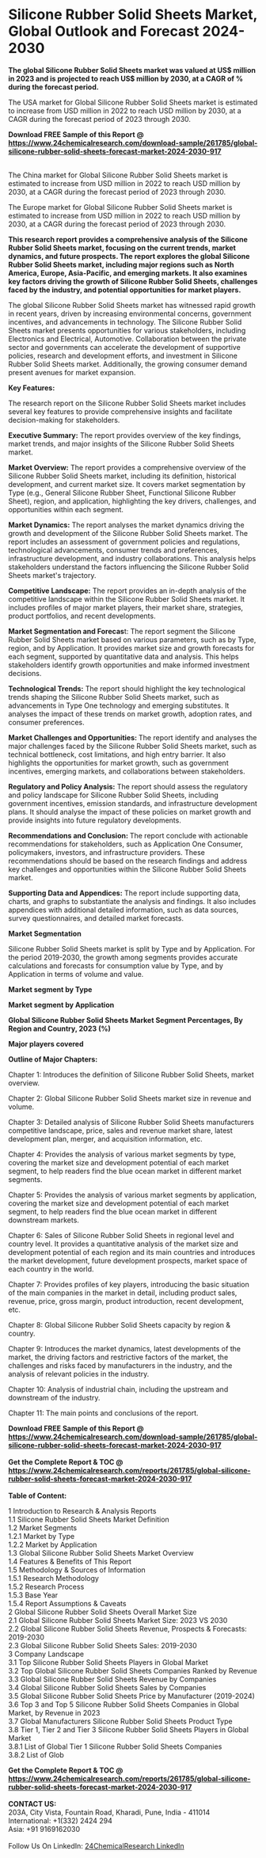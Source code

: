 <h1>Silicone Rubber Solid Sheets Market, Global Outlook and Forecast 2024-2030</h1><p><strong>The global Silicone Rubber Solid Sheets market was valued at US$ million in 2023 and is projected to reach US$ million by 2030, at a CAGR of % during the forecast period.</strong></p><p>
</p><p>The USA market for Global Silicone Rubber Solid Sheets market is estimated to increase from USD million in 2022 to reach USD million by 2030, at a CAGR during the forecast period of 2023 through 2030.</p><div><b>Download FREE Sample of this Report @ 
            <a href="https://www.24chemicalresearch.com/download-sample/261785/global-silicone-rubber-solid-sheets-forecast-market-2024-2030-917">
            https://www.24chemicalresearch.com/download-sample/261785/global-silicone-rubber-solid-sheets-forecast-market-2024-2030-917</a></b></div><br><p>
</p><p>The China market for Global Silicone Rubber Solid Sheets market is estimated to increase from USD million in 2022 to reach USD million by 2030, at a CAGR during the forecast period of 2023 through 2030.</p><p>
</p><p>The Europe market for Global Silicone Rubber Solid Sheets market is estimated to increase from USD million in 2022 to reach USD million by 2030, at a CAGR during the forecast period of 2023 through 2030.</p><p>
</p><p><strong>This research report provides a comprehensive analysis of the Silicone Rubber Solid Sheets market, focusing on the current trends, market dynamics, and future prospects. The report explores the global Silicone Rubber Solid Sheets market, including major regions such as North America, Europe, Asia-Pacific, and emerging markets. It also examines key factors driving the growth of Silicone Rubber Solid Sheets, challenges faced by the industry, and potential opportunities for market players.</strong></p><p>
The global Silicone Rubber Solid Sheets market has witnessed rapid growth in recent years, driven by increasing environmental concerns, government incentives, and advancements in technology. The Silicone Rubber Solid Sheets market presents opportunities for various stakeholders, including Electronics and Electrical, Automotive. Collaboration between the private sector and governments can accelerate the development of supportive policies, research and development efforts, and investment in Silicone Rubber Solid Sheets market. Additionally, the growing consumer demand present avenues for market expansion.</p><p>
<strong>Key Features:</strong></p><p>
The research report on the Silicone Rubber Solid Sheets market includes several key features to provide comprehensive insights and facilitate decision-making for stakeholders.</p><p>
<strong>Executive Summary:</strong> The report provides overview of the key findings, market trends, and major insights of the Silicone Rubber Solid Sheets market.</p><p>
<strong>Market Overview:</strong> The report provides a comprehensive overview of the Silicone Rubber Solid Sheets market, including its definition, historical development, and current market size. It covers market segmentation by Type (e.g., General Silicone Rubber Sheet, Functional Silicone Rubber Sheet), region, and application, highlighting the key drivers, challenges, and opportunities within each segment.</p><p>
<strong>Market Dynamics:</strong> The report analyses the market dynamics driving the growth and development of the Silicone Rubber Solid Sheets market. The report includes an assessment of government policies and regulations, technological advancements, consumer trends and preferences, infrastructure development, and industry collaborations. This analysis helps stakeholders understand the factors influencing the Silicone Rubber Solid Sheets market's trajectory.</p><p>
<strong>Competitive Landscape:</strong> The report provides an in-depth analysis of the competitive landscape within the Silicone Rubber Solid Sheets market. It includes profiles of major market players, their market share, strategies, product portfolios, and recent developments.</p><p>
<strong>Market Segmentation and Forecas</strong>t: The report segment the Silicone Rubber Solid Sheets market based on various parameters, such as by Type, region, and by Application. It provides market size and growth forecasts for each segment, supported by quantitative data and analysis. This helps stakeholders identify growth opportunities and make informed investment decisions.</p><p>
<strong>Technological Trends:</strong> The report should highlight the key technological trends shaping the Silicone Rubber Solid Sheets market, such as advancements in Type One technology and emerging substitutes. It analyses the impact of these trends on market growth, adoption rates, and consumer preferences.</p><p>
<strong>Market Challenges and Opportunities: </strong>The report identify and analyses the major challenges faced by the Silicone Rubber Solid Sheets market, such as technical bottleneck, cost limitations, and high entry barrier. It also highlights the opportunities for market growth, such as government incentives, emerging markets, and collaborations between stakeholders.</p><p>
<strong>Regulatory and Policy Analysis:</strong> The report should assess the regulatory and policy landscape for Silicone Rubber Solid Sheets, including government incentives, emission standards, and infrastructure development plans. It should analyse the impact of these policies on market growth and provide insights into future regulatory developments.</p><p>
<strong>Recommendations and Conclusion: </strong>The report conclude with actionable recommendations for stakeholders, such as Application One Consumer, policymakers, investors, and infrastructure providers. These recommendations should be based on the research findings and address key challenges and opportunities within the Silicone Rubber Solid Sheets market.</p><p>
<strong>Supporting Data and Appendices:</strong> The report include supporting data, charts, and graphs to substantiate the analysis and findings. It also includes appendices with additional detailed information, such as data sources, survey questionnaires, and detailed market forecasts.</p><p>
<strong>Market Segmentation</strong></p><p>
Silicone Rubber Solid Sheets market is split by Type and by Application. For the period 2019-2030, the growth among segments provides accurate calculations and forecasts for consumption value by Type, and by Application in terms of volume and value.</p><p>
<strong>Market segment by Type</strong></p><p>
</p><p>
</p><p><strong>Market segment by Application</strong></p><p>
</p><p>
</p><p><strong>Global Silicone Rubber Solid Sheets Market Segment Percentages, By Region and Country, 2023 (%)</strong></p><p>
</p><p>
</p><p><strong>Major players covered</strong></p><p>
</p><p>
</p><p><strong>Outline of Major Chapters:</strong></p><p>
Chapter 1: Introduces the definition of Silicone Rubber Solid Sheets, market overview.</p><p>
Chapter 2: Global Silicone Rubber Solid Sheets market size in revenue and volume.</p><p>
Chapter 3: Detailed analysis of Silicone Rubber Solid Sheets manufacturers competitive landscape, price, sales and revenue market share, latest development plan, merger, and acquisition information, etc.</p><p>
Chapter 4: Provides the analysis of various market segments by type, covering the market size and development potential of each market segment, to help readers find the blue ocean market in different market segments.</p><p>
Chapter 5: Provides the analysis of various market segments by application, covering the market size and development potential of each market segment, to help readers find the blue ocean market in different downstream markets.</p><p>
Chapter 6: Sales of Silicone Rubber Solid Sheets in regional level and country level. It provides a quantitative analysis of the market size and development potential of each region and its main countries and introduces the market development, future development prospects, market space of each country in the world.</p><p>
Chapter 7: Provides profiles of key players, introducing the basic situation of the main companies in the market in detail, including product sales, revenue, price, gross margin, product introduction, recent development, etc.</p><p>
Chapter 8: Global Silicone Rubber Solid Sheets capacity by region &amp; country.</p><p>
Chapter 9: Introduces the market dynamics, latest developments of the market, the driving factors and restrictive factors of the market, the challenges and risks faced by manufacturers in the industry, and the analysis of relevant policies in the industry.</p><p>
Chapter 10: Analysis of industrial chain, including the upstream and downstream of the industry.</p><p>
Chapter 11: The main points and conclusions of the report.</p><div><b>Download FREE Sample of this Report @ 
            <a href="https://www.24chemicalresearch.com/download-sample/261785/global-silicone-rubber-solid-sheets-forecast-market-2024-2030-917">
            https://www.24chemicalresearch.com/download-sample/261785/global-silicone-rubber-solid-sheets-forecast-market-2024-2030-917</a></b></div><br><div><b>Get the Complete Report & TOC @ 
            <a href="https://www.24chemicalresearch.com/reports/261785/global-silicone-rubber-solid-sheets-forecast-market-2024-2030-917">
            https://www.24chemicalresearch.com/reports/261785/global-silicone-rubber-solid-sheets-forecast-market-2024-2030-917</a></b></div><br>
            <b>Table of Content:</b><p>1 Introduction to Research & Analysis Reports<br />
    1.1 Silicone Rubber Solid Sheets Market Definition<br />
    1.2 Market Segments<br />
        1.2.1 Market by Type<br />
        1.2.2 Market by Application<br />
    1.3 Global Silicone Rubber Solid Sheets Market Overview<br />
    1.4 Features & Benefits of This Report<br />
    1.5 Methodology & Sources of Information<br />
        1.5.1 Research Methodology<br />
        1.5.2 Research Process<br />
        1.5.3 Base Year<br />
        1.5.4 Report Assumptions & Caveats<br />
2 Global Silicone Rubber Solid Sheets Overall Market Size<br />
    2.1 Global Silicone Rubber Solid Sheets Market Size: 2023 VS 2030<br />
    2.2 Global Silicone Rubber Solid Sheets Revenue, Prospects & Forecasts: 2019-2030<br />
    2.3 Global Silicone Rubber Solid Sheets Sales: 2019-2030<br />
3 Company Landscape<br />
    3.1 Top Silicone Rubber Solid Sheets Players in Global Market<br />
    3.2 Top Global Silicone Rubber Solid Sheets Companies Ranked by Revenue<br />
    3.3 Global Silicone Rubber Solid Sheets Revenue by Companies<br />
    3.4 Global Silicone Rubber Solid Sheets Sales by Companies<br />
    3.5 Global Silicone Rubber Solid Sheets Price by Manufacturer (2019-2024)<br />
    3.6 Top 3 and Top 5 Silicone Rubber Solid Sheets Companies in Global Market, by Revenue in 2023<br />
    3.7 Global Manufacturers Silicone Rubber Solid Sheets Product Type<br />
    3.8 Tier 1, Tier 2 and Tier 3 Silicone Rubber Solid Sheets Players in Global Market<br />
        3.8.1 List of Global Tier 1 Silicone Rubber Solid Sheets Companies<br />
        3.8.2 List of Glob</p><div><b>Get the Complete Report & TOC @ 
            <a href="https://www.24chemicalresearch.com/reports/261785/global-silicone-rubber-solid-sheets-forecast-market-2024-2030-917">
            https://www.24chemicalresearch.com/reports/261785/global-silicone-rubber-solid-sheets-forecast-market-2024-2030-917</a></b></div><br><b>CONTACT US:</b><br>
            203A, City Vista, Fountain Road, Kharadi, Pune, India - 411014<br>
            International: +1(332) 2424 294<br>
            Asia: +91 9169162030 <br><br>
            Follow Us On LinkedIn: <a href="https://www.linkedin.com/company/24chemicalresearch/">24ChemicalResearch LinkedIn</a>